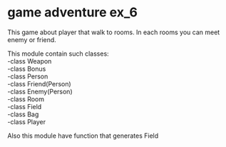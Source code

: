 
# game adventure ex_6

This game about player that walk to rooms. In each rooms you can meet enemy or friend.

This module contain such classes:  
    -class Weapon  
    -class Bonus  
    -class Person  
    -class Friend(Person)  
    -class Enemy(Person)  
    -class Room  
    -class Field  
    -class Bag  
    -class Player  

Also this module have function that generates Field
